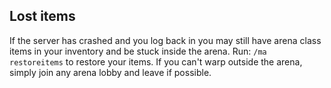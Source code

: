 ## Lost items
If the server has crashed and you log back in you may still have arena class items in your inventory and be stuck inside the arena. 
Run: `/ma restoreitems` to restore your items. If you can't warp outside the arena, simply join any arena lobby and leave if possible.